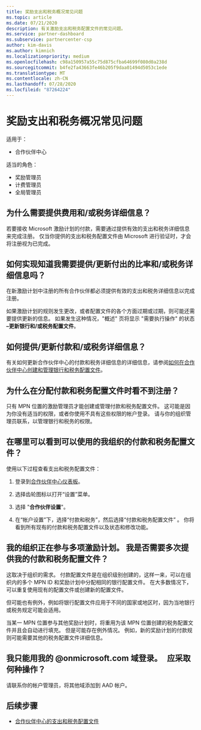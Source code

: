 ```yaml
---
title: 奖励支出和税务概况常见问题
ms.topic: article
ms.date: 07/21/2020
description: 有关激励支出和税务配置文件的常见问题。
ms.service: partner-dashboard
ms.subservice: partnercenter-csp
author: kim-davis
ms.author: kimnich
ms.localizationpriority: medium
ms.openlocfilehash: c98a150957a55c75d875cfba64699f080d0a238d
ms.sourcegitcommit: b4fe2fa43663fe46b205f9daa01494d5053c1ede
ms.translationtype: MT
ms.contentlocale: zh-CN
ms.lasthandoff: 07/28/2020
ms.locfileid: "87264224"
---
```

# <a name="incentives-payout-and-tax-profile-faqs"></a>奖励支出和税务概况常见问题

适用于：

- 合作伙伴中心

适当的角色：

- 奖励管理员
- 计费管理员
- 全局管理员

## <a name="why-do-i-need-to-provide-my-payout-andor-tax-details"></a>为什么需要提供费用和/或税务详细信息？

若要接收 Microsoft 激励计划的付款，需要通过提供有效的支出和税务详细信息来完成注册。 仅当你提供的支出和税务配置文件由 Microsoft 进行验证时，才会将注册视为已完成。

## <a name="how-do-i-know-that-i-need-to-provideupdate-my-payout-andor-tax-details"></a>如何实现知道我需要提供/更新付出的比率和/或税务详细信息吗？

在新激励计划中注册的所有合作伙伴都必须提供有效的支出和税务详细信息以完成注册。

如果激励计划的规则发生更改，或者配置文件的各个方面过期或过期，则可能还需要提供更新的信息。 如果发生这种情况，"概述" 页将显示 "需要执行操作" 的状态 **–更新银行和/或税务配置文件**。

## <a name="how-do-i-provide-update-my-payout-and-or-tax-details"></a>如何提供/更新付款和/或税务详细信息？

有关如何更新合作伙伴中心的付款和税务详细信息的详细信息，请参阅[如何在合作伙伴中心创建和管理银行和税务配置文件](https://support.microsoft.com/help/4524534/how-to-create-and-manage-bank-and-tax-profiles-in-partner-center)。

## <a name="why-dont-i-see-my-enrollments-when-i-go-to-assign-my-payout-and-tax-profile"></a>为什么在分配付款和税务配置文件时看不到注册？

只有 MPN 位置的激励管理员才能创建或管理付款和税务配置文件。 这可能是因为你没有适当的权限，或者你使用不具有这些权限的帐户登录。 请与你的组织管理员联系，以管理银行和税务的权限。

## <a name="where-can-i-see-the-payout-and-tax-profiles-for-my-organization-that-i-can-use"></a>在哪里可以看到可以使用的我组织的付款和税务配置文件？

使用以下过程查看支出和税务配置文件：

1. 登录到[合作伙伴中心仪表板](https://partner.microsoft.com/dashboard)。

2. 选择齿轮图标以打开“设置”菜单。

3. 选择 "**合作伙伴设置**"。

4. 在“帐户设置”下，选择“付款和税务”，然后选择“付款和税务配置文件”  。 你将看到所有现有的付款和税务配置文件以及状态和修改功能。

## <a name="my-organization-is-participating-in-multiple-incentive-programs-do-i-need-to-provide-my-payment-and-tax-profile-multiple-times"></a>我的组织正在参与多项激励计划。 我是否需要多次提供我的付款和税务配置文件？

这取决于组织的需求。 付款配置文件是在组织级别创建的，这样一来，可以在组织内的多个 MPN ID 和奖励计划中分配相同的银行配置文件。 在大多数情况下，可以重复使用现有的配置文件或创建新的配置文件。

但可能也有例外，例如将银行配置文件应用于不同的国家或地区时，因为当地银行或税务规定可能会适用。

当某一 MPN 位置参与其他奖励计划时，将重用为该 MPN 位置创建的税务配置文件并且会自动进行填充。 但是可能存在例外情况。 例如，新的奖励计划的付款规则可能需要其他的税务配置文件详细信息。  

## <a name="im-only-able-to-sign-in-with-my-onmicrosoftcom-domain-what-should-i-do"></a>我只能用我的 @onmicrosoft.com 域登录。   应采取何种操作？

请联系你的帐户管理员，将其他域添加到 AAD 帐户。

## <a name="next-steps"></a>后续步骤

- [合作伙伴中心的支出和税务配置文件](incentives-create-and-manage-your-payout-and-tax-profiles.md)